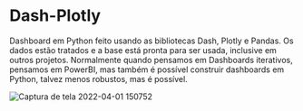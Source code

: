 # Dash-Plotly
Dashboard em Python feito usando as bibliotecas Dash, Plotly e Pandas. Os dados estão tratados e a base está pronta para ser usada,
inclusive em outros projetos. Normalmente quando pensamos em Dashboards iterativos, pensamos em PowerBI, mas também é possível construir dashboards em Python,
talvez menos robustos, mas é possível.

![Captura de tela 2022-04-01 150752](https://user-images.githubusercontent.com/63425849/161318623-1edf7f9a-61c7-4914-bcb7-2abd5bcf2b06.png)
